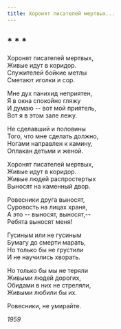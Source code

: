 ```yaml
---
title: Хоронят писателей мертвых...
---
```

## * * *

Хоронят писателей мертвых,  
Живые идут в коридор.  
Служителей бойкие метлы  
Сметают иголки и сор.

Мне дух панихид неприятен,  
Я в окна спокойно гляжу  
И думаю -- вот мой приятель,  
Вот я в этом зале лежу.

Не сделавший и половины  
Того, что мне сделать должно,  
Ногами направлен к камину,  
Оплакан детьми и женой.

Хоронят писателей мертвых,  
Живые идут в коридор.  
Живые людей распростертых  
Выносят на каменный двор.

Ровесники друга выносят,  
Суровость на лицах храня,  
А это -- выносят, выносят,--  
Ребята выносят меня!

Гусиным или не гусиным  
Бумагу до смерти марать,  
Но только бы не грустили  
И не научились хворать.

Но только бы мы не теряли  
Живыми людей дорогих,  
Обидами в них не стреляли,  
Живыми любили бы их.

Ровесники, не умирайте.

*1959*